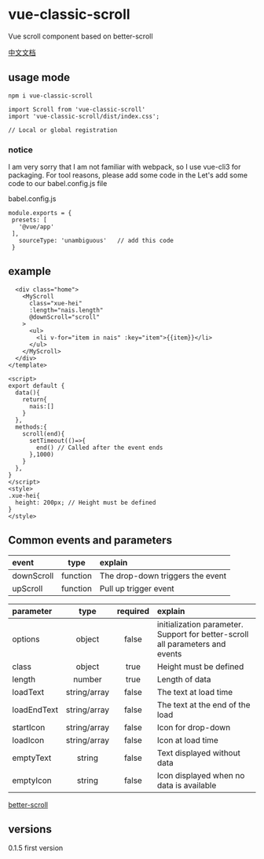 # vue-classic-scroll

Vue scroll component based on better-scroll


[中文文档](https://github.com/XueMary/vue-load-scroll/blob/master/README_zh-CN.md)



## usage mode

```
npm i vue-classic-scroll

import Scroll from 'vue-classic-scroll'
import 'vue-classic-scroll/dist/index.css';

// Local or global registration
```


### notice

I am very sorry that I am not familiar with webpack, so I use vue-cli3 for packaging. For tool reasons, please add some code in the 
 Let's add some code to our babel.config.js file

 babel.config.js
 ```
 module.exports = {
  presets: [
    '@vue/app'
  ],
    sourceType: 'unambiguous'   // add this code
  }

 ```


## example

```<template>
  <div class="home">
    <MyScroll 
      class="xue-hei"
      :length="nais.length"
      @downScroll="scroll"
    >
      <ul>
        <li v-for="item in nais" :key="item">{{item}}</li>
      </ul>
    </MyScroll>
  </div>
</template>

<script>
export default {
  data(){
    return{
      nais:[]
    }
  },
  methods:{
    scroll(end){
      setTimeout(()=>{
        end() // Called after the event ends
      },1000)
    }
  },
}
</script>
<style>
.xue-hei{
  height: 200px; // Height must be defined
}
</style>
```

## Common events and parameters

| event      |    type     | explain  |
| :--------  | :--------:  |  :------------ |
| downScroll |   function  | The drop-down triggers the event |
| upScroll   |   function  | Pull up trigger event |




| parameter  |    type        |  required  | explain  |
| :--------  | :------------: | :--------: |  :------------ |
| options    |   object       |    false   | initialization parameter.  Support for better-scroll all parameters and events  |
| class      |   object       |    true    | Height must be defined  |
| length     |   number       |    true    | Length of data          |
| loadText   |   string/array |    false   | The text at load time   |
| loadEndText  |   string/array |    false   | The text at the end of the load  |
| startIcon  |   string/array |    false   | Icon for drop-down  |
| loadIcon  |   string/array |    false   | Icon at load time  |
| emptyText |   string       |    false   | Text displayed without data  |
| emptyIcon |   string       |    false   | Icon displayed when no data is available  |




[better-scroll](https://github.com/XueMary/vue-load-scroll/blob/master/README_zh-CN.md)


## versions

0.1.5 first version
